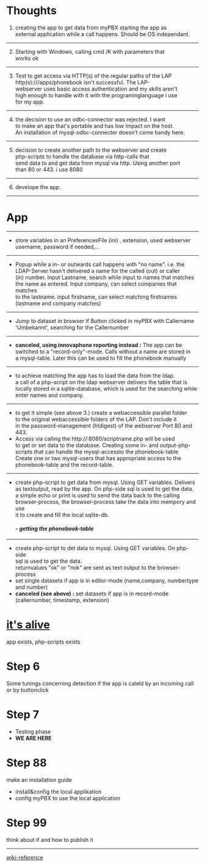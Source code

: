 # Thoughts

1. creating the app to get data from myPBX starting the app as  
  external application while a call happens. Should be OS independant.
___
2. Starting with Windows, calling cmd /K with parameters that  
  works ok  
___
3. Test to get access via HTTP(s) of the regular paths of the LAP  
  http(s)://<LAP IP>/apps/phonebook isn't successful. The LAP-  
  webserver uses basic access authentication and my skills aren't  
  high enough to handle with it with the programinglanguage i use  
  for my app.
___
4.  the decision to use an odbc-connector was rejected. I want  
  to make an app that's portable and has low impact on the host.  
  An installation of mysql-odbc-connector doesn't come handy here.
___
5. decision to create another path to the webserver and create  
  php-scripts to handle the database via http-calls that  
  send data to and get data from mysql via http. Using another port  
  than 80 or 443. i use 8080
___
6. develope the app.
	
___
# App
___
- store variables in an PreferencesFile (ini) , extension, used webserver  
  username, password if needed,...

___
- Popup while a in- or outwards call happens with "no name". i.e. the  
  LDAP-Server hasn't delivered a name for the called (out) or caller  
  (in) number. Input Lastname, search while input to names that matches  
  the name as entered. Input company, can select companies that matches  
  to the lastname. input firstname, can select matching firstnames  
  (lastname and company matches)
___
- Jump to  dataset in browser if Button clicked in myPBX with Callername 'Umbekannt', searching for the Callernumber
___
- **canceled, using innovaphone reporting instead :** The app can be  
  switched to a "record-only"-mode. Calls without a name are stored in  
  a mysql-table. Later this can be used to fill the phonebook manually
___
- to achieve matching the app has to load the data from the ldap.  
  a call of a php-script on the ldap webserver delivers the table that is  
  locally stored in a sqlite-database, which is used for the searching while  
  enter names and company.
___
- to get it simple (see above 3.) create a webaccessible parallel folder  
  to the original webaccessible folders of the LAP. Don't include it  
  in the password-management (htdigest) of the webserver Port 80 and 443.  
- Access via calling the http://<LAPIP>:8080/scriptname.php will be used  
  to get or set data to the database. Creating some in- and output-php-  
  scripts that can handle the mysql-accessto the phonebook-table  
  Create one or two mysql-users that has appropriate access to the  
  phonebook-table and the record-table.
___

- create php-script to get data from mysql. Using GET variables. Delivers as
  textoutput, read by the app. On php-side sql is used to get the data.  
  a simple echo or print is used to send the data back to the calling  
  browser-process, the browser-process take the data into mempory and use  
  it to create and fill the local sqlite-db.  
  ####  - *getting the phonebook-table*
___
- create php-script to det data to mysql. Using GET variables. On php-side  
  sql is used to get the data.  
  returnvalues "ok" or "nok" are sent as text output to the browser-process
- set single datasets if app is in editor-mode (name,company, numbertype and number)
- __canceled (see above) :__ set datasets if app is in record-mode (callernumber, timestamp, extension)
  

# [it's alive](https://youtu.be/xos2MnVxe-c?t=4)

app exists, php-scripts exists

# Step 6
Some tunings concerning detection if the app is caleld by an incoming call or by buttonclick

# Step 7
- Testing phase
- __WE ARE HERE__

# Step 88 

make an installation guide

- install&config the local applikation
- config myPBX to use the local application

# Step 99 

think about if and how to publish it

----
[wiki-reference](http://wiki.innovaphone.com/index.php?title=Reference11r1:Concept_myPBX#Starting_an_external_application_for_a_call)

